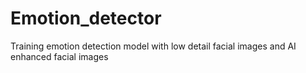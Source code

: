 # Emotion_detector
Training emotion detection model with low detail facial images and AI enhanced facial images
